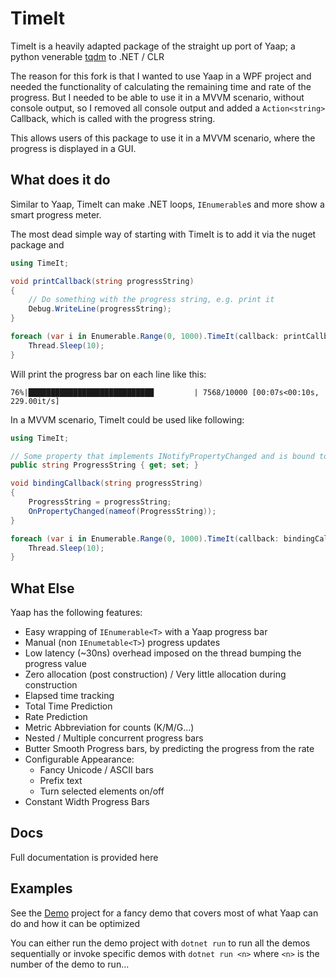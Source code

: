 ﻿# TimeIt

TimeIt is a heavily adapted package of the straight up port of Yaap; a python venerable [tqdm](https://github.com/tqdm/tqdm) to .NET / CLR

The reason for this fork is that I wanted to use Yaap in a WPF project and needed the functionality of calculating the remaining time 
and rate of the progress. But I needed to be able to use it in a MVVM scenario, without console output, so
I removed all console output and added a `Action<string>` Callback, which is called with the progress string.

This allows users of this package to use it in a MVVM scenario, where the progress is displayed in a GUI.

## What does it do

Similar to Yaap, TimeIt can make .NET loops, `IEnumerable`s  and more show a smart progress meter.


The most dead simple way of starting with TimeIt is to add it via the nuget package and 

```c#
using TimeIt;

void printCallback(string progressString)
{
    // Do something with the progress string, e.g. print it
    Debug.WriteLine(progressString);
}

foreach (var i in Enumerable.Range(0, 1000).TimeIt(callback: printCallback)) {
    Thread.Sleep(10);
}
```

Will print the progress bar on each line like this:

```
76%|████████████████████████████         | 7568/10000 [00:07s<00:10s, 229.00it/s]
```

In a MVVM scenario, TimeIt could be used like following:

```c#
using TimeIt;

// Some property that implements INotifyPropertyChanged and is bound to the GUI
public string ProgressString { get; set; }

void bindingCallback(string progressString)
{
    ProgressString = progressString;
    OnPropertyChanged(nameof(ProgressString));
}

foreach (var i in Enumerable.Range(0, 1000).TimeIt(callback: bindingCallback)) {
    Thread.Sleep(10);
}
```

## What Else

Yaap has the following features:

* Easy wrapping of `IEnumerable<T>` with a Yaap progress bar
* Manual (non `IEnumetable<T>`) progress updates
* Low latency (~30ns) overhead imposed on the thread bumping the progress value
* Zero allocation (post construction) / Very little allocation during construction
* Elapsed time tracking
* Total Time Prediction
* Rate Prediction
* Metric Abbreviation for counts (K/M/G...)
* Nested / Multiple concurrent progress bars
* Butter Smooth Progress bars, by predicting the  progress from the rate
* Configurable Appearance:
  * Fancy Unicode / ASCII bars
  * Prefix text
  * Turn selected elements on/off
* Constant Width Progress Bars

## Docs

Full documentation is provided here

## Examples

See the [Demo](Demo) project for a fancy demo that covers most of what Yaap can do and how it can be optimized

You can either run the demo project with `dotnet run` to run all the demos sequentially or invoke specific demos with `dotnet run <n>` where `<n>` is the number of the demo to run...